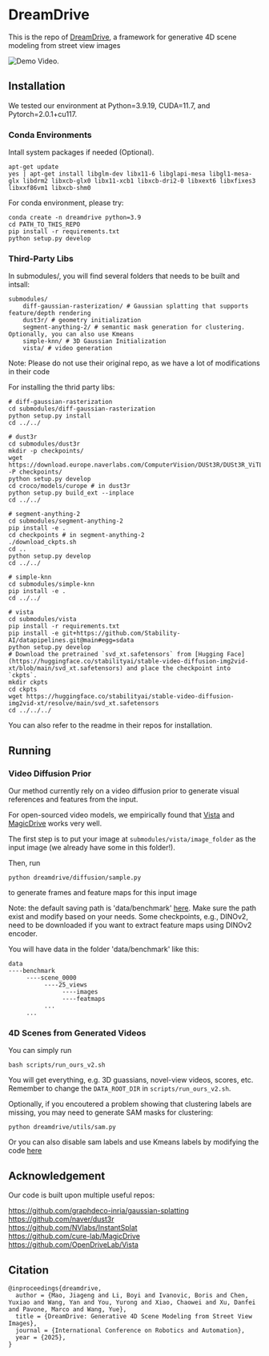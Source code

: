 # DreamDrive

This is the repo of [DreamDrive](https://pointscoder.github.io/DreamDrive/), a framework for generative 4D scene modeling from street view images

![Demo Video](docs/everywhere.gif).



## Installation

We tested our environment at Python=3.9.19, CUDA=11.7, and Pytorch=2.0.1+cu117.

### Conda Environments

Intall system packages if needed (Optional).

```
apt-get update
yes | apt-get install libglm-dev libx11-6 libglapi-mesa libgl1-mesa-glx libdrm2 libxcb-glx0 libx11-xcb1 libxcb-dri2-0 libxext6 libxfixes3 libxxf86vm1 libxcb-shm0
```

For conda environment, please try:

```
conda create -n dreamdrive python=3.9
cd PATH_TO_THIS_REPO
pip install -r requirements.txt
python setup.py develop
```


### Third-Party Libs

In submodules/, you will find several folders that needs to be built and intsall:

```
submodules/
    diff-gaussian-rasterization/ # Gaussian splatting that supports feature/depth rendering
    dust3r/ # geometry initialization
    segment-anything-2/ # semantic mask generation for clustering. Optionally, you can also use Kmeans
    simple-knn/ # 3D Gaussian Initialization
    vista/ # video generation
```

Note: Please do not use their original repo, as we have a lot of modifications in their code

For installing the thrid party libs:

```
# diff-gaussian-rasterization
cd submodules/diff-gaussian-rasterization
python setup.py install
cd ../../

# dust3r
cd submodules/dust3r
mkdir -p checkpoints/
wget https://download.europe.naverlabs.com/ComputerVision/DUSt3R/DUSt3R_ViTLarge_BaseDecoder_512_dpt.pth -P checkpoints/
python setup.py develop
cd croco/models/curope # in dust3r
python setup.py build_ext --inplace
cd ../../

# segment-anything-2
cd submodules/segment-anything-2
pip install -e .
cd checkpoints # in segment-anything-2
./download_ckpts.sh
cd ..
python setup.py develop
cd ../../

# simple-knn
cd submodules/simple-knn
pip install -e .
cd ../../

# vista
cd submodules/vista
pip install -r requirements.txt
pip install -e git+https://github.com/Stability-AI/datapipelines.git@main#egg=sdata
python setup.py develop
# Download the pretrained `svd_xt.safetensors` from [Hugging Face](https://huggingface.co/stabilityai/stable-video-diffusion-img2vid-xt/blob/main/svd_xt.safetensors) and place the checkpoint into `ckpts`.
mkdir ckpts
cd ckpts
wget https://huggingface.co/stabilityai/stable-video-diffusion-img2vid-xt/resolve/main/svd_xt.safetensors
cd ../../../
```

You can also refer to the readme in their repos for installation.

## Running

### Video Diffusion Prior

Our method currently rely on a video diffusion prior to generate visual references and features from the input.

For open-sourced video models, we empirically found that [Vista](https://github.com/OpenDriveLab/Vista) and [MagicDrive](https://github.com/cure-lab/MagicDrive) works very well.

The first step is to put your image at `submodules/vista/image_folder` as the input image (we already have some in this folder!).

Then, run 

```
python dreamdrive/diffusion/sample.py
```

to generate frames and feature maps for this input image

Note: the default saving path is 'data/benchmark' [here](dreamdrive/diffusion/sample.py#57). Make sure the path exist and modify based on your needs. Some checkpoints, e.g., DINOv2, need to be downloaded if you want to extract feature maps using DINOv2 encoder.

You will have data in the folder 'data/benchmark' like this:

```
data
----benchmark
     ----scene_0000
          ----25_views
               ----images
               ----featmaps
          ...
     ...
```

### 4D Scenes from Generated Videos 

You can simply run

```
bash scripts/run_ours_v2.sh
```
You will get everything, e.g. 3D guassians, novel-view videos, scores, etc. Remember to change the `DATA_ROOT_DIR` in `scripts/run_ours_v2.sh`.


Optionally, if you encoutered a problem showing that clustering labels are missing, you may need to generate SAM masks for clustering:

```
python dreamdrive/utils/sam.py
```

Or you can also disable sam labels and use Kmeans labels by modifying the code [here](dreamdrive/scene/gaussian.py#315)

## Acknowledgement

Our code is built upon multiple useful repos:

https://github.com/graphdeco-inria/gaussian-splatting \
https://github.com/naver/dust3r \
https://github.com/NVlabs/InstantSplat \
https://github.com/cure-lab/MagicDrive \
https://github.com/OpenDriveLab/Vista

## Citation 


```
@inproceedings{dreamdrive,
  author = {Mao, Jiageng and Li, Boyi and Ivanovic, Boris and Chen, Yuxiao and Wang, Yan and You, Yurong and Xiao, Chaowei and Xu, Danfei and Pavone, Marco and Wang, Yue},
  title = {DreamDrive: Generative 4D Scene Modeling from Street View Images},
  journal = {International Conference on Robotics and Automation},
  year = {2025},
}
```


